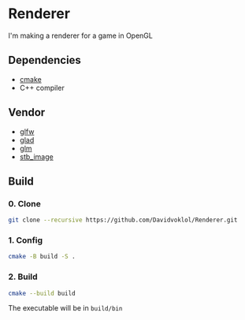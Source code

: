 # Renderer

I'm making a renderer for a game in OpenGL

## Dependencies
- [cmake](https://cmake.org/)
- C++ compiler

## Vendor
- [glfw](https://www.glfw.org/download.html)
- [glad](https://glad.dav1d.de/) 
- [glm](https://github.com/g-truc/glm)
- [stb_image](https://github.com/nothings/stb)

 ## Build

### 0. Clone
```bash
git clone --recursive https://github.com/Davidvoklol/Renderer.git
```

 ### 1. Config
 ```bash
 cmake -B build -S .
 ```

 ### 2. Build
 ```bash
 cmake --build build
 ```

 The executable will be in `build/bin`
